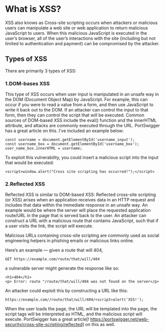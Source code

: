 # What is XSS?

XSS also knows as Cross-site scripting occurs when attackers or malicious users can manipulate a web site or web application to return malicious JavaScript to users. When this malicious JavaScript is executed in the user’s browser, all of the user’s interactions with the site (including but not limited to authentication and payment) can be compromised by the attacker.


## Types of XSS

There are primarily 3 types of XSS:

### 1.DOM-bases XSS

This type of XSS occurs when user input is manipulated in an unsafe way in the DOM (Document Object Map) by JavaScript. For example, this can occur if you were to read a value from a form, and then use JavaScript to write it back out to the DOM. If an attacker can control the input to that form, then they can control the script that will be executed. Common sources of DOM-based XSS include the eval() function and the innerHTML attribute, and attacks are commonly executed through the URL. PortSwigger has a great article on this. I've included an example below:

    const username = document.getElementById('username_input');
    const username_box = document.getElementById('username_box');
    user_name_box.innerHTML = username;

To exploit this vulnerability, you could insert a malicious script into the input that would be executed:

    <script>window.alert("Cross site scripting has occurred!");</script>
    
### 2.Reflected XSS

Reflected XSS is similar to DOM-based XSS: Reflected cross-site scripting (or XSS) arises when an application receives data in an HTTP request and includes that data within the immediate response in an unsafe way.  An example would be where the server will place the requested application route/URL in the page that is served back to the user. An attacker can construct a URL with a malicious route that contains JavaScript, such that if a user visits the link, the script will execute.

Malicious URLs containing cross-site scripting are commonly used as social engineering helpers in phishing emails or malicious links online.

Here’s an example — given a route that will 404,

    GET https://example.com/route/that/will/404
a vulnerable server might generate the response like so:

    <h1>404</h1>
    <p> Error: route "/route/that/will/404 was not found on the server</p>

An attacker could exploit this by constructing a URL like this:

    https://example.com//route/that/will/404/<script>alert('XSS!');
    
When the user loads the page, the URL will be templated into the page, the script tags will be interpreted as HTML, and the malicious script will execute. PortSwigger has a great article[! https://portswigger.net/web-security/cross-site-scripting/reflected] on this as well.



    

